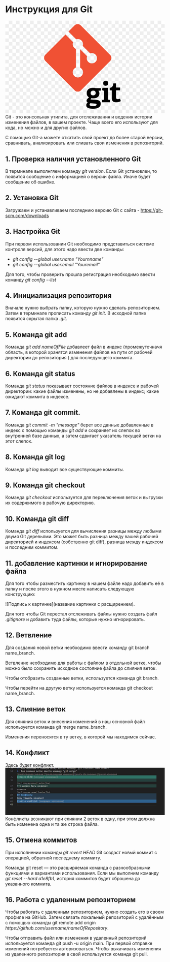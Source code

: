 # Инструкция для Git
![Логотип Git](gitLogo.jpg)
Git - это консольная утилита, для отслеживания и ведения истории изменения файлов, в вашем проекте. Чаще всего его используют для кода, но можно и для других файлов. 

С помощью Git-a можете откатить свой проект до более старой версии, сравнивать, анализировать или сливать свои изменения в репозиторий.
## 1. Проверка наличия установленного Git

В терминале выполнгяем команду *git version*.
Если Git установлен, то появится сообщение с информацией о версии файла.
Иначе будет сообщение об ошибке.

## 2. Установка Git

Загружаем и устанавливаем последнию версию Git с сайта - <https://git-scm.com/downloads>

## 3. Настройка Git

При первом использовании Git необходимо представиться системе контроля версий, для этого надо ввести две команды:

- *git config --global user.name "Yournname"*
- *git config --global user.email "Youremail"*

Для того, чтобы проверить прошла регистрация необходимо ввести команду *git config --list*

## 4. Инициализация репозитория 
Вначале нужно выбрать папку, которую нужно сделать репозиторием. Затем в терминале прописать команду *git init*. 
В исходной папке появится скрытая папка *.git*.

## 5. Команда git add 
Команда *git add nameOfFile* добавлеет файл в индекс (промежуточначя область, в которой хранятся изменения файлов на пути от рабочей директории до репозитория ) для последующего коммита. 

## 6. Команда git status

Команда *git status* показывает состояние файлов в индексе и рабочей директории: какие файлы изменены, но не добавлены в индекс; какие ожидают коммита в индексе.

## 7. Команда git commit.
Команда *git commit -m "message"* берет все данные добавленные в индекс с помощью команды *git add* и сохраняет их слепок во внутренней базе данных, а затем сдвигает указатель текущей ветки на этот слепок.

## 8. Команда git log 
 
Команда *git log* выводит все существующие коммиты.
## 9. Команда git checkout
Команда *git checkout* используется для переключения веток и выгрузки их содержимого в рабочую директорию.
## 10. Команда git diff
Команда *git diff* используется для вычисления разницы между любыми двумя Git деревьями. Это может быть разница между вашей рабочей директорией и индексом (собственно git diff), разница между индексом и последним коммитом.
## 11. добавление картинки и игнорирование файла

Для того чтобы разместить картинку в нашем файле надо добавить её в папку и после этого в нужном месте написать следующую конструкцию:

![Подпись к картинке](название картинки с расщирением).

Для того чтобы Git перестал отслеживать файлы нужно создать файл *.gitignore* и добавить туда файлы, которые нужно игнорировать.
## 12. Ветвление
Для создания новой ветки необходимо ввести команду git branch name_branch.

Ветвление необходимо для работы с файлом в отдельной ветке, чтобы можно было сохранить исходное состояние файла до слияния веток.

Чтобы отобразить созданные ветки, используется команда git branch.

Чтобы перейти на другую ветку используется команда git checkout name_branch. 
## 13. Слияние веток 

Для слияния веток и внесения изменений в наш основной файл используется команда git merge name_branch.

Изменения переносятся в ту ветку, в которой мы находимся сейчас.
## 14. Конфликт
Здесь будет конфликт.
![Конфликт](conflict.jpg)
Конфликты возникают при слиянии 2 веток в одну, при этом должна быть изменена одна и та же строка файла.
## 15. Отмена коммитов
При исполнении команды *git revert HEAD* Git создаст новый коммит с операцией, обратной последнему коммиту.

Команда git reset — это расширяемая команда с разнообразными функциями и вариантами использования. Если мы выполним команду *git reset --hard a1e8fb1*, история коммитов будет сброшена до указанного коммита.

## 16. Работа с удаленным репозиторием
Чтобы работать с удаленным репозиторием, нужно создать его в своем профиле на GitHub. Затем связать локальный репозиторий с удалённым с помощью команды git remote add origin *httрs://github.com/username/nameOfRepository*.

Чтобы отправить файл или изменения в удаленный репозиторий используется команда git push -u origin main. При первой отправке изменений потребуется авторизоваться.
Чтобы выкачивать изменения из удаленного репозитория в свой используется команда git pull.
